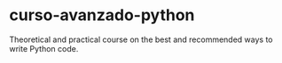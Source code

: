 # curso-avanzado-python
Theoretical and practical course on the best and recommended ways to write Python code.
